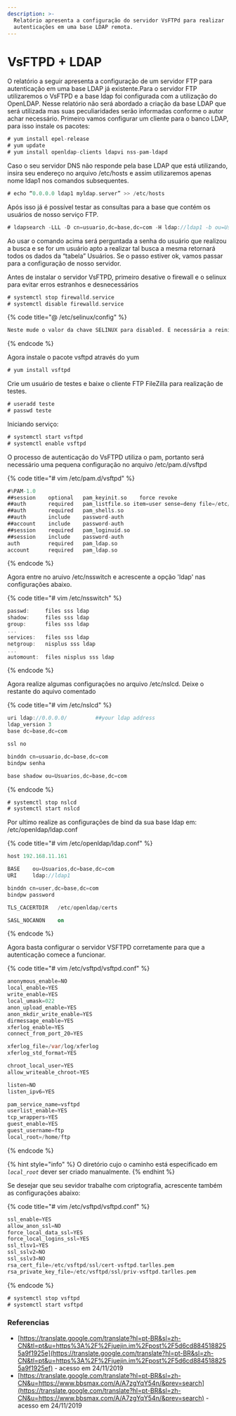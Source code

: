 ```yaml
---
description: >-
  Relatório apresenta a configuração do servidor VsFTPd para realizar
  autenticações em uma base LDAP remota.
---
```


# VsFTPD + LDAP

O relatório a seguir apresenta a configuração de um servidor FTP para autenticação em uma base LDAP já existente.Para o servidor FTP utilizaremos o VsFTPD e a base ldap foi configurada com a utilização do OpenLDAP. Nesse relatório não será abordado a criação da base LDAP que será utilizada mas suas peculiaridades serão informadas conforme o autor achar necessário. Primeiro vamos configurar um cliente para o banco LDAP, para isso instale os pacotes:

```dart
# yum install epel-release
# yum update
# yum install openldap-clients ldapvi nss-pam-ldapd
```

Caso o seu servidor DNS não responde pela base LDAP que está utilizando, insira seu endereço no arquivo /etc/hosts e assim utilizaremos apenas nome ldap1 nos comandos subsequentes.

```dart
# echo “0.0.0.0 ldap1 myldap.server” >> /etc/hosts
```

Após isso já é possível testar as consultas para a base que contém os usuários de nosso serviço FTP.

```dart
# ldapsearch -LLL -D cn=usuario,dc=base,dc=com -H ldap://ldap1 -b ou=Usuarios,dc=base,dc=com -W
```

Ao usar o comando acima será perguntada a senha do usuário que realizou a busca e se for um usuário apto a realizar tal busca a mesma retornará todos os dados da “tabela” Usuários. Se o passo estiver ok, vamos passar para a configuração de nosso servidor.

Antes de instalar o servidor VsFTPD, primeiro desative o firewall e o selinux para evitar erros estranhos e desnecessários

```dart
# systemctl stop firewalld.service
# systemctl disable firewalld.service
```

{% code title="@ /etc/selinux/config" %}
```dart
Neste mude o valor da chave SELINUX para disabled. É necessária a reiniciar o sistema para essa configuração ter efeito.
```
{% endcode %}

Agora instale o pacote vsftpd através do yum

```dart
# yum install vsftpd
```

Crie um usuário de testes e baixe o cliente FTP FileZilla para realização de testes.

```dart
# useradd teste
# passwd teste
```

Iniciando serviço:

```dart
# systemctl start vsftpd
# systemctl enable vsftpd
```

O processo de autenticação do VsFTPD utiliza o pam, portanto será necessário uma pequena configuração no arquivo /etc/pam.d/vsftpd

{% code title="\# vim /etc/pam.d/vsftpd" %}
```dart
#%PAM-1.0
##session    optional   pam_keyinit.so    force revoke
##auth       required   pam_listfile.so item=user sense=deny file=/etc/vsftpd/ftpusers onerr=succeed
##auth       required   pam_shells.so
##auth       include    password-auth
##account    include    password-auth
##session    required   pam_loginuid.so
##session    include    password-auth
auth         required   pam_ldap.so
account      required   pam_ldap.so
```
{% endcode %}

Agora entre no aruivo /etc/nsswitch e acrescente a opção 'ldap' nas configurações abaixo.

{% code title="\# vim /etc/nsswitch" %}
```dart
passwd:     files sss ldap
shadow:     files sss ldap
group:      files sss ldap
...
services:   files sss ldap
netgroup:   nisplus sss ldap
...
automount:  files nisplus sss ldap
```
{% endcode %}

Agora realize algumas configurações no arquivo /etc/nslcd. Deixe o restante do aquivo comentado

{% code title="\# vim /etc/nslcd" %}
```dart
uri ldap://0.0.0.0/         ##your ldap address
ldap_version 3
base dc=base,dc=com

ssl no

binddn cn=usuario,dc=base,dc=com
bindpw senha

base shadow ou=Usuarios,dc=base,dc=com
```
{% endcode %}

```dart
# systemctl stop nslcd
# systemctl start nslcd
```

Por ultimo realize as configurações de bind da sua base ldap em: /etc/openldap/ldap.conf

{% code title="\# vim /etc/openldap/ldap.conf" %}
```dart
host 192.168.11.161

BASE    ou=Usuarios,dc=base,dc=com
URI     ldap://ldap1

binddn cn=user,dc=base,dc=com
bindpw password

TLS_CACERTDIR   /etc/openldap/certs

SASL_NOCANON    on
```
{% endcode %}

Agora basta configurar o servidor VSFTPD corretamente para que a autenticação comece a funcionar.

{% code title="\# vim /etc/vsftpd/vsftpd.conf" %}
```dart
anonymous_enable=NO
local_enable=YES
write_enable=YES
local_umask=022
anon_upload_enable=YES
anon_mkdir_write_enable=YES
dirmessage_enable=YES
xferlog_enable=YES
connect_from_port_20=YES

xferlog_file=/var/log/xferlog
xferlog_std_format=YES

chroot_local_user=YES
allow_writeable_chroot=YES

listen=NO
listen_ipv6=YES

pam_service_name=vsftpd
userlist_enable=YES
tcp_wrappers=YES
guest_enable=YES
guest_username=ftp
local_root=/home/ftp
```
{% endcode %}

{% hint style="info" %}
O diretório cujo o caminho está especificado em _`local_root`_ dever ser criado manualmente.
{% endhint %}

Se desejar que seu sevidor trabalhe com criptografia, acrescente também as configurações abaixo:

{% code title="\# vim /etc/vsftpd/vsftpd.conf" %}
```dart
ssl_enable=YES
allow_anon_ssl=NO
force_local_data_ssl=YES
force_local_logins_ssl=YES
ssl_tlsv1=YES
ssl_sslv2=NO
ssl_sslv3=NO
rsa_cert_file=/etc/vsftpd/ssl/cert-vsftpd.tarlles.pem
rsa_private_key_file=/etc/vsftpd/ssl/priv-vsftpd.tarlles.pem
```
{% endcode %}

```dart
# systemctl stop vsftpd
# systemctl start vsftpd
```

### Referencias

* [https://translate.google.com/translate?hl=pt-BR&sl=zh-CN&tl=pt&u=https%3A%2F%2Fjuejin.im%2Fpost%2F5d6cd8845188255a9f1925e](https://translate.google.com/translate?hl=pt-BR&sl=zh-CN&tl=pt&u=https%3A%2F%2Fjuejin.im%2Fpost%2F5d6cd8845188255a9f1925ef) - acesso em 24/11/2019
* [https://translate.google.com/translate?hl=pt-BR&sl=zh-CN&u=https://www.bbsmax.com/A/A7zgYqY54n/&prev=search](https://translate.google.com/translate?hl=pt-BR&sl=zh-CN&u=https://www.bbsmax.com/A/A7zgYqY54n/&prev=search) - acesso em 24/11/2019

